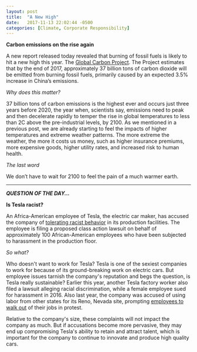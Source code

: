 ```yaml
---
layout: post
title:  "A New High"
date:   2017-11-13 22:02:44 -0500
categories: [Climate, Corporate Responsibility]
---
```


**Carbon emissions on the rise again**

A new report released today revealed that burning of fossil fuels is likely to hit a new high this year. The [Global Carbon Project](https://www.scientificamerican.com/article/global-carbon-emissions-are-rising-again-after-3-flat-years/). The Project estimates that by the end of 2017, approximately 37 billion tons of carbon dioxide will be emitted from burning fossil fuels, primarily caused by an expected 3.5% increase in China’s emissions.

*Why does this matter?*

37 billion tons of carbon emissions is the highest ever and occurs just three years before 2020, the year when, scientists say, emissions need to peak and then decelerate rapidly to temper the rise in global temperatures to less than 2C above the pre-industrial levels, by 2100. As we mentioned in a previous post, we are already starting to feel the impacts of higher temperatures and extreme weather patterns. The more extreme the weather, the more it costs us money, such as higher insurance premiums, more expensive goods, higher utility rates, and increased risk to human health.

*The last word*

We don’t have to wait for 2100 to feel the pain of a much warmer earth.

* * *

***QUESTION OF THE DAY...***

**Is Tesla racist?**

An Africa-American employee of Tesla, the electric car maker, has accused the company of [tolerating racist behavior](https://www.bloomberg.com/news/articles/2017-11-13/tesla-a-hotbed-for-racist-behavior-black-workers-claim-in-suit) in its production facilities. The employee is filing a proposed class action lawsuit on behalf of approximately 100 African-American employees who have been subjected to harassment in the production floor.

*So what?*

Who doesn't want to work for Tesla? Tesla is one of the sexiest companies to work for because of its ground-breaking work on electric cars. But employee issues tarnish the company's reputation and begs the question, is Tesla really sustainable? Earlier this year, another Tesla factory worker also filed a lawsuit alleging racial discrimination, while a female employee sued for harassment in 2016. Also last year, the company was accused of using labor from other states for its Reno, Nevada site, prompting [employees to walk out](https://www.bloomberg.com/news/articles/2016-02-29/about-100-workers-walk-out-at-tesla-battery-plant-building-site) of their jobs in protest.

Relative to the company's size, these complaints will not impact the company as much. But if accusations become more pervasive, they may end up compromising Tesla's ability to retain and attract talent, which is important for the company to continue to innovate and produce high quality cars.
